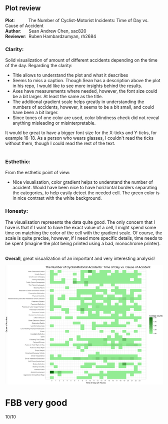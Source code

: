 
## Plot review

<p>
<b>Plot</b>: &nbsp;&nbsp;&nbsp;&nbsp;&nbsp;&nbsp;&nbsp;&nbsp;&nbsp;&nbsp;The Number of Cyclist-Motorist Incidents: Time of Day vs. Cause of Accident <br>
<b>Author</b>: &nbsp;&nbsp;&nbsp;&nbsp; Sean Andrew Chen, sac820<br>
<b>Reviewer</b>: &nbsp;Ruben Hambardzumyan, rh2684</p>

### Clarity:

<p>
Solid visualization of amount of different accidents depending on the time of the day. Regarding the clarity:
<ul>
<li>
Title allows to understand the plot and what it describes
</li>
<li>
Seems to miss a caption. Though Sean has a description above the plot in his repo, I would like to see more insights behind the results. 
</li>
<li>
Axes have measurements where needed, however, the font size could be a bit larger. At least the same as the title.
</li>
<li>
The additional gradient scale helps greatly in understanding the numbers of accidents, however, it seems to be a bit small, and could have been a bit larger.
</li>
<li>
Since tones of one color are used, color blindness check did not reveal anything misleading or misinterpretable.
</li>
</ul>
It would be great to have a bigger font size for the X-ticks and Y-ticks, for example 16-18. As a person who wears glasses, I couldn't read the ticks without them, though I could read the rest of the text.<br><br>
</p>

### Esthethic:
<p>
From the esthetic point of view:
<ul>
<li>
Nice visualisation, color gradient helps to understand the number of accident. Would have been nice to have horizontal borders separating the categories, to help easily detect the needed cell. The green color is in nice contrast with the white background.
</li>
</ul>
</p>

### Honesty:

<p>
The visualisation represents the data quite good. The only concern that I have is that if I want to have the exact value of a cell, I might spend some time on matching the color of the cell with the gradient scale. Of course, the scale is quite precise, however, if I need more specific details, time needs to be spent (imagine the plot being printed using a bad, monochrome printer). <br><br>

**Overall**, great visualization of an important and very interesting analysis!
</p>

![Cyclist-motorist-incidents](timeofday_cause.png)

# FBB very good
10/10
